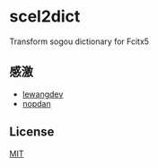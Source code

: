 # scel2dict

Transform sogou dictionary for Fcitx5

## 感激

- [lewangdev](https://github.com/lewangdev/scel2txt)
- [nopdan](https://github.com/nopdan/rose)

## License

[MIT](https://github.com/ZenQy/scel2dict/blob/main/LICENSE)
